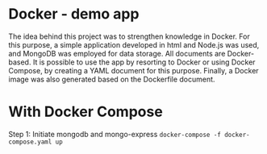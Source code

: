 # Docker - demo app

The idea behind this project was to strengthen knowledge in Docker. For this purpose, a simple application developed in html and Node.js was used, and MongoDB was employed for data storage. All documents are Docker-based. It is possible to use the app by resorting to Docker or using Docker Compose, by creating a YAML document for this purpose. Finally, a Docker image was also generated based on the Dockerfile document.

# With Docker Compose

Step 1: Initiate mongodb and mongo-express
``` docker-compose -f docker-compose.yaml up ```
